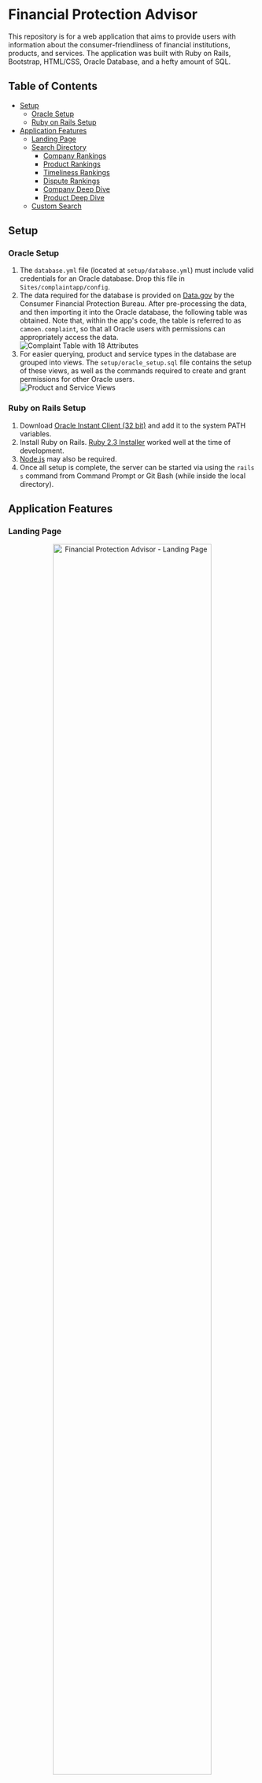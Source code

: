 # Financial Protection Advisor
This repository is for a web application that aims to provide users with information about the consumer-friendliness of financial institutions, products, and services.  The application was built with Ruby on Rails, Bootstrap, HTML/CSS, Oracle Database, and a hefty amount of SQL.

## Table of Contents
* [Setup](#setup)
    * [Oracle Setup](#oracle-setup)
    * [Ruby on Rails Setup](#ruby-on-rails-setup)
* [Application Features](#application-features)
    * [Landing Page](#landing-page)
    * [Search Directory](#search-directory)
        * [Company Rankings](#company-rankings)
        * [Product Rankings](#product-rankings)
        * [Timeliness Rankings](#timeliness-rankings)
        * [Dispute Rankings](#dispute-rankings)
        * [Company Deep Dive](#company-deep-dive)
        * [Product Deep Dive](#product-deep-dive) 
    * [Custom Search](#custom-search)


## Setup
### Oracle Setup

1. The `database.yml` file (located at `setup/database.yml`) must include valid credentials for an Oracle database.  Drop this file in `Sites/complaintapp/config`.
2. The data required for the database is provided on [Data.gov](https://catalog.data.gov/dataset/consumer-complaint-database) by the Consumer Financial Protection Bureau. After pre-processing the data, and then importing it into the Oracle database, the following table was obtained. Note that, within the app's code, the table is referred to as `camoen.complaint`, so that all Oracle users with permissions can appropriately access the data.<br><img src="https://raw.githubusercontent.com/Camoen/Financial-Protection-Advisor/master/readme/complaint_table.PNG" alt="Complaint Table with 18 Attributes" width="" height="">
3. For easier querying, product and service types in the database are grouped into views. The `setup/oracle_setup.sql` file contains the setup of these views, as well as the commands required to create and grant permissions for other Oracle users.<br><img src="https://raw.githubusercontent.com/Camoen/Financial-Protection-Advisor/master/readme/views.PNG" alt="Product and Service Views" width="" height="">

### Ruby on Rails Setup

1. Download [Oracle Instant Client (32 bit)](https://www.oracle.com/technetwork/database/database-technologies/instant-client/downloads/index.html) and add it to the system PATH variables.
2. Install Ruby on Rails.  [Ruby 2.3 Installer](http://railsinstaller.org/en) worked well at the time of development.
3. [Node.js](https://nodejs.org/en/download/) may also be required.
4. Once all setup is complete, the server can be started via using the `rails s` command from Command Prompt or Git Bash (while inside the local directory).


## Application Features
### Landing Page
<p align="center"><img src="https://raw.githubusercontent.com/Camoen/Financial-Protection-Advisor/master/readme/landing_page.PNG" alt="Financial Protection Advisor - Landing Page" width="80%" height=""></p>

### Search Directory
This page includes descriptions and links to the results of six predefined queries.  Additionally, the [custom search](#custom-search) feature, which provides users with the ability to filter for specific data, is located at the bottom of the page.
<p align="center"><img src="https://raw.githubusercontent.com/Camoen/Financial-Protection-Advisor/master/readme/search_directory.PNG" alt="Financial Protection Advisor - Search Directory Page" width="80%" height=""></p>

#### Company Rankings
This page is reached by clicking the "Company Rankings" button.  An SQL query is ran to determine the 5 least consumer-friendly companies for each year, as measured by their average monthly number of complaints.  Then, data for all years is gathered for each company that ever appears in this top 5.  Data is returned both as a line graph, allowing for easy visualization of the data, and as a table.  <i>To reduce clutter, every line or bar in the returned graphs can be toggled on or off by clicking its related label.</i>
<p align="center"><img src="https://github.com/Camoen/Financial-Protection-Advisor/blob/master/readme/complaint_rankings.png" alt="Financial Protection Advisor - Company Ranking Results" width="80%" height=""></p>


#### Product Rankings
This page is reached by clicking the "Product Rankings" button.  The average monthly number of complaints is computed and returned for each of the financial products and services in the database.
<p align="center"><img src="https://github.com/Camoen/Financial-Protection-Advisor/blob/master/readme/product_rankings.png" alt="Financial Protection Advisor - Product Ranking Results" width="80%" height=""></p>

#### Timeliness Rankings
This page is reached by clicking the "Timeliness Rankings" button.  There are two sections on this page, both of which return the five worst-performing companies from each year.  The first section ranks companies by their yearly number of untimely responses, and the second section ranks companies by the percentage of their responses that were untimely.
<p align="center"><img src="https://github.com/Camoen/Financial-Protection-Advisor/blob/master/readme/timeliness_rankings.png" alt="Financial Protection Advisor - Timeliness Ranking Results" width="80%" height=""></p>

#### Dispute Rankings
This page is reached by clicking the "Dispute Rankings" button.  There are two sections on this page, both of which return the five worst-performing companies from each year.  The first section ranks companies by their yearly number of disputed responses, and the second section ranks companies by the percentage of their responses that were disputed.
<p align="center"><img src="https://github.com/Camoen/Financial-Protection-Advisor/blob/master/readme/dispute_rankings.png" alt="Financial Protection Advisor - Dispute Ranking Results" width="80%" height=""></p>

#### Company Deep Dive
This page is reached by selecting a company (in this case, EQUIFAX, INC.) and clicking the "Company Deep Dive" button.  Note that the dropdown list allows the selection of any company that exists in the database—on the initial page load, this list is dynamically generated from the results of an SQL query.  Monthly counts of complaints received by the selected company are charted for each year of data available in the database.  This feature allows the user to look for trends in an institution's performance over time.  
<p align="center"><img src="https://github.com/Camoen/Financial-Protection-Advisor/blob/master/readme/company_deep_dive.png" alt="Financial Protection Advisor - Company Deep Dive Results" width="80%" height=""></p>

#### Product Deep Dive
This page is reached by selecting a product or service (in this case, Credit Reporting) and clicking the "Product Deep Dive" button.  Monthly counts of complaints received about a particular product are charted for each year of data available in the database.  This feature allows the user to look for trends in a product's performance over time.  
<p align="center"><img src="https://github.com/Camoen/Financial-Protection-Advisor/blob/master/readme/product_deep_dive.png" alt="Financial Protection Advisor - Product Deep Dive Results" width="80%" height=""></p>


## Custom Search
This feature, located at the bottom of the search directory page, aims to provide users with the ability to filter for results that interest them.  Results may be returned in one of eight different ways, depending on the user's selected categories:

<b>1) Only company selections:</b>  All data, for all selected companies, will be used in the generation of results.  

<b>2) Only product/service selections:</b>  All data, for all selected products or services, will be used in the generation of results.  

<b>3) No selections:</b>  All data will be used in the generation of results, but only the five least consumer-friendly companies for any given year will be returned.  If a company only appears in the "top 5 worst performers" for one year, all of its data (for every year) will still be returned.

<b>4) Both company and product selections:</b>
For every selected company, only complaints about the selected products or services will be used to generate results.  For instance, assume that "Banking", "American Express Company", and "Discover Bank" have all been selected.  When results are generated, the only complaints about American Express and Discover that will be utilized are those related to Banking.  All other complaints that have been lodged about the selected companies (for example, those about credit cards) will be ignored.

<b>Date Range:</b>  Each of these four options can return "dated" or "undated" results, based on the user's selection of a date range—this effectively doubles the number of ways that results may be returned.  Undated results utilize all data in the database, and the returned results include an average monthly complaint number for every year.  Dated results return explicit monthly complaint counts for every month and year represented in the database.

<b>Filters:</b>  The "Complaint Submission Method", "Demographic", and "State Selection" filters narrow down the data used when generating results, but don't lead to any further variation in the way results are returned.  For example, if "E-mail" and "Fax" are selected, only those complaints received via e-mail or fax will be considered.  Note that the "Older American" and "Service Member" demographics overlap, so the "Not Older American" and "Not Service Member" filters are provided in case the user wishes to completely ignore the complaints of either demographic.  The default behavior (when all filters are unselected) is to utilize all data in the database.  This also applies if, for example, submission method and demographic filters are chosen, but a state filter is not selected.  In this scenario, only complaints matching the submission method and demographic filters will be utilized, but data from all states will still be considered.

### Custom Search Form
Similar to the Company Deep Dive dropdown list, the "Company Selection" category is dynamically populated when the page loads, to ensure that every company in the database is represented.  The list is in alphabetical order but, due to the list's size, it's recommended to use `Ctrl+F` to locate a particular company.
<p align="center"><img src="https://github.com/Camoen/Financial-Protection-Advisor/blob/master/readme/custom_search.png" alt="Financial Protection Advisor - Custom Search Form" width="80%" height=""></p>

### Custom Search Results
For all "dated" results, the full range of dates has been selected.  This range can be narrowed in accordance with the user's specific interests.

#### 1a) Only company selections (undated):
The selected companies are "American Express Company", "Bank of America, National Association", "Discover Bank", "Equifax, Inc.", "Experian Information Solutions Inc.", and "Transunion Intermediate Holdings, Inc."
<p align="center"><img src="https://github.com/Camoen/Financial-Protection-Advisor/blob/master/readme/custom_company_only_undated.png" alt="Custom Search Results - Only Company Selections (undated)" width="80%" height=""></p>

#### 1b) Only company selections (dated):
The same companies are selected as in the previous results.
<p align="center"><img src="https://github.com/Camoen/Financial-Protection-Advisor/blob/master/readme/custom_company_only_dated.png" alt="Custom Search Results - Only Company Selections (dated)" width="80%" height=""></p>

#### 2a) Only product selections (undated):
This is the same as the Product Rankings results, but it includes only the selected products.<br>

#### 2b) Only product selections (dated):
In this example, all products and services have been selected.
<p align="center"><img src="https://github.com/Camoen/Financial-Protection-Advisor/blob/master/readme/custom_product_only_dated.png" alt="Custom Search Results - Product Only (dated)" width="80%" height=""></p>

#### 3a) No selections (undated):
This is the same as the Company Rankings results.<br>

#### 3b) No selections (dated):
<p align="center"><img src="https://github.com/Camoen/Financial-Protection-Advisor/blob/master/readme/custom_no_selections_dated.png" alt="Custom Search Results - No Selections (dated)" width="80%" height=""></p>

#### 4a) Both company and product selections (undated):
The selected companies are "American Express Company", "Bank of America, National Association", "Discover Bank", "Equifax, Inc.", "Experian Information Solutions Inc.", and "Transunion Intermediate Holdings, Inc."  The selected products are "Credit Card" and "Credit Reporting"—only complaints about these two products will be considered in the results.
<p align="center"><img src="https://github.com/Camoen/Financial-Protection-Advisor/blob/master/readme/custom_both_undated.png" alt="Custom Search Results - Company and Product Selections (undated)" width="80%" height=""></p>

#### 4b) Both company and product selections (dated):
The same companies and products have been chosen as in the previous results.
<p align="center"><img src="https://github.com/Camoen/Financial-Protection-Advisor/blob/master/readme/custom_both_dated.png" alt="Custom Search Results - Company and Product Selections (dated)" width="80%" height=""></p>
